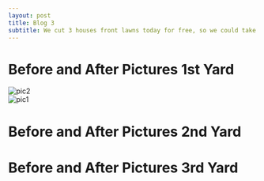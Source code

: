 ```yaml
---
layout: post
title: Blog 3
subtitle: We cut 3 houses front lawns today for free, so we could take before and after pics of our work.
---
```

# **Before and After Pictures 1st Yard**
![pic2](https://user-images.githubusercontent.com/129482309/231502219-2682e13c-dd03-4a46-b692-2c21ae336355.jpg)  
![pic1](https://user-images.githubusercontent.com/129482309/231501357-21f55641-5815-48f8-beab-babf37a3e1b9.jpg)


# **Before and After Pictures 2nd Yard**



# **Before and After Pictures 3rd Yard**

